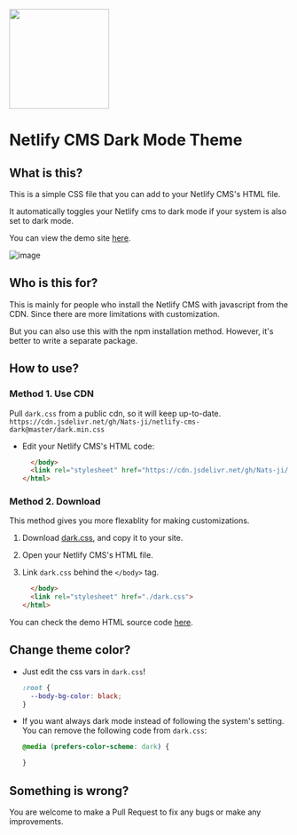 <a href="https://www.buymeacoffee.com/mingm"><img src="https://img.buymeacoffee.com/button-api/?text=Buy me a coffee&emoji=&slug=mingm&button_colour=FF5F5F&font_colour=ffffff&font_family=Comic&outline_colour=000000&coffee_colour=FFDD00" width="180px"></a>

# Netlify CMS Dark Mode Theme

## What is this?

This is a simple CSS file that you can add to your Netlify CMS's HTML file.

It automatically toggles your Netlify cms to dark mode if your system is also set to dark mode.

You can view the demo site [here](https://nats-ji.github.io/netlify-cms-dark-mode/).

![image](https://user-images.githubusercontent.com/13299626/110656997-708d1280-81fb-11eb-8c50-a9bd35596a82.png)

## Who is this for?

This is mainly for people who install the Netlify CMS with javascript from the CDN. Since there are more limitations with customization.

But you can also use this with the npm installation method. However, it's better to write a separate package.

## How to use?

### Method 1. Use CDN

Pull `dark.css` from a public cdn, so it will keep up-to-date. `https://cdn.jsdelivr.net/gh/Nats-ji/netlify-cms-dark@master/dark.min.css`

- Edit your Netlify CMS's HTML code:

   ```html
     </body>
     <link rel="stylesheet" href="https://cdn.jsdelivr.net/gh/Nats-ji/netlify-cms-dark-mode@master/dark.min.css">
   </html>
   ```

### Method 2. Download

This method gives you more flexablity for making customizations.

1. Download [dark.css](https://github.com/Nats-ji/netlify-cms-dark-mode/blob/master/dark.css), and copy it to your site.

2. Open your Netlify CMS's HTML file.

3. Link `dark.css` behind the `</body>` tag.
   ```html
     </body>
     <link rel="stylesheet" href="./dark.css">
   </html>
   ```
   
You can check the demo HTML source code [here](https://github.com/Nats-ji/netlify-cms-dark-mode/blob/gh-pages/index.html).
   
## Change theme color?

- Just edit the css vars in `dark.css`!
   ```css
   :root {
     --body-bg-color: black;
   }
   ```
   
- If you want always dark mode instead of following the system's setting. You can remove the following code from `dark.css`:
   ```css
   @media (prefers-color-scheme: dark) {

   }
   ```

## Something is wrong?

You are welcome to make a Pull Request to fix any bugs or make any improvements.
